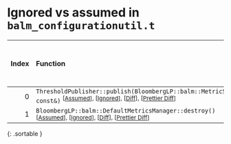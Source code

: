 # Ignored vs assumed in `balm_configurationutil.t`

<script src="../sorttable.js"></script>

|   Index | Function                                                                                                                                                                             |   Difference in number of lines |   Function size difference in bytes |   Number of lines in assumed build |   Number of bytes in assumed build |   Number of lines in ignored build |   Number of bytes in ignored build |
|--------:|:-------------------------------------------------------------------------------------------------------------------------------------------------------------------------------------|--------------------------------:|------------------------------------:|-----------------------------------:|-----------------------------------:|-----------------------------------:|-----------------------------------:|
|       0 | `ThresholdPublisher::publish(BloombergLP::balm::MetricSample const&)` <sup>\[[Assumed](0-assume)\], \[[Ignored](0-none)\], \[[Diff](0.diff.html)\], \[[Prettier Diff](0-diff.html)\] |                              -1 |                                   0 |                                111 |                                416 |                                112 |                                416 |
|       1 | `BloombergLP::balm::DefaultMetricsManager::destroy()` <sup>\[[Assumed](1-assume)\], \[[Ignored](1-none)\], \[[Diff](1.diff.html)\], \[[Prettier Diff](1-diff.html)\]                 |                              -7 |                                 -16 |                                 18 |                                 80 |                                 25 |                                 96 |
{: .sortable }
